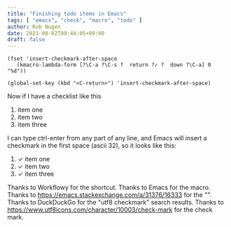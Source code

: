 ```yaml
---
title: "Finishing todo items in Emacs"
tags: [ "emacs", "check", "macro", "todo" ]
author: Rob Nugen
date: 2021-08-02T09:44:05+09:00
draft: false
---
```


    (fset 'insert-checkmark-after-space
       (kmacro-lambda-form [?\C-a ?\C-s ?  return ?✓ ?  down ?\C-a] 0 "%d"))

    (global-set-key (kbd "<C-return>") 'insert-checkmark-after-space)

Now if I have a checklist like this

1. item one
2. item two
3. item three

I can type ctrl-enter from any part of any line, and Emacs will insert
a checkmark in the first space (ascii 32), so it looks like this:

1. ✓ item one
2. ✓ item two
3. ✓ item three

Thanks to Workflowy for the shortcut.  Thanks to Emacs for the macro.
Thanks to https://emacs.stackexchange.com/a/31376/16333 for the
"<C-return>".
Thanks to DuckDuckGo for the "utf8 checkmark" search results.  Thanks
to https://www.utf8icons.com/character/10003/check-mark for the
check mark.

